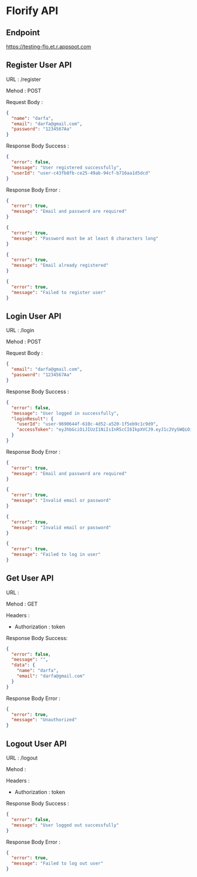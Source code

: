 # Florify API

## Endpoint

https://testing-flo.et.r.appspot.com

## Register User API

URL : /register

Mehod : POST

Request Body :

```json
{
  "name": "darfa",
  "email": "darfa@gmail.com",
  "password": "1234567Aa"
}
```

Response Body Success :

```json
{
  "error": false,
  "message": "User registered successfully",
  "userId": "user-c43fb8fb-ce25-49ab-94cf-b716aa1d5dcd"
}
```

Response Body Error :

```json
{
  "error": true,
  "message": "Email and password are required"
}
```

```json
{
  "error": true,
  "message": "Password must be at least 8 characters long"
}
```

```json
{
  "error": true,
  "message": "Email already registered"
}
```

```json
{
  "error": true,
  "message": "Failed to register user"
}
```

## Login User API

URL : /login

Mehod : POST

Request Body :

```json
{
  "email": "darfa@gmail.com",
  "password": "1234567Aa"
}
```

Response Body Success :

```json
{
  "error": false,
  "message": "User logged in successfully",
  "loginResult": {
    "userId": "user-9690644f-610c-4d52-a520-1f5eb9c1c9d9",
    "accessToken": "eyJhbGciOiJIUzI1NiIsInR5cCI6IkpXVCJ9.eyJ1c2VySWQiOiJ1c2VyLTk2OTA2NDRmLTYxMGMtNGQ1Mi1hNTIwLTFmNWViOWMxYzlkOSIsImlhdCI6MTcxNzkxMDMxMn0.f7y7LlQjLcPze_N9mvk06RZUKnwBHU1kcvECMBrRlms"
  }
}
```

Response Body Error :

```json
{
  "error": true,
  "message": "Email and password are required"
}
```

```json
{
  "error": true,
  "message": "Invalid email or password"
}
```

```json
{
  "error": true,
  "message": "Invalid email or password"
}
```

```json
{
  "error": true,
  "message": "Failed to log in user"
}
```

## Get User API

URL :

Mehod : GET

Headers :

- Authorization : token

Response Body Success:

```json
{
  "error": false,
  "message": "",
  "data": {
    "name": "darfa",
    "email": "darfa@gmail.com"
  }
}
```

Response Body Error :

```json
{
  "error": true,
  "message": "Unauthorized"
}
```

## Logout User API

URL : /logout

Mehod :

Headers :

- Authorization : token

Response Body Success :

```json
{
  "error": false,
  "message": "User logged out successfully"
}
```

Response Body Error :

```json
{
  "error": true,
  "message": "Failed to log out user"
}
```
